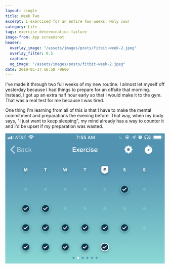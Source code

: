 ```yaml
---
layout: single
title: Week Two
excerpt: I exercised for an entire two weeks. Holy cow!
category: Life
tags: exercise determination failure
image-from: App screenshot
header:
  overlay_image: "/assets/images/posts/fitbit-week-2.jpeg"
  overlay_filter: 0.5
  caption: 
  og_image: "/assets/images/posts/fitbit-week-2.jpeg"
date: 2019-05-17 16:58 -0600
---
```

I've made it through two full weeks of my new routine. I almost let myself off yesterday because I had things to prepare for an offsite that morning. Instead, I got up an extra half hour early so that I would make it to the gym. That was a real test for me because I was tired. 

One thing I'm learning from all of this is that I have to make the mental commitment and preparations the evening before. That way, when my body says, "I just want to keep sleeping", my mind already has a way to counter it and I'd be upset if my preparation was wasted.

![Two weeks of exercise Fitbit screenshot](/assets/images/posts/fitbit-week-2.jpeg)